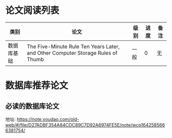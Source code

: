 # 论文阅读列表
|类别|论文|级别|进度|备注|
|----|----|----|----|----|
|数据库基础|The Five-Minute Rule Ten Years Later, and Other Computer Storage Rules of Thumb|一般|0|无|
# 数据库推荐论文
## 必读的数据库论文
地址: https://note.youdao.com/old-web/#/file/D27ADBF354A84CDC89C7D92A6974FE5E/note/wcp1642585666381754/
